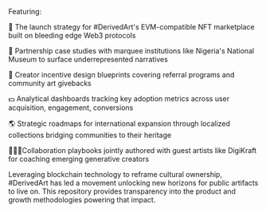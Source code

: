 Featuring:

🚀 The launch strategy for #DerivedArt's EVM-compatible NFT marketplace built on bleeding edge Web3 protocols

🎨 Partnership case studies with marquee institutions like Nigeria's National Museum to surface underrepresented narratives

🌟 Creator incentive design blueprints covering referral programs and community art givebacks  

💵 Analytical dashboards tracking key adoption metrics across user acquisition, engagement, conversions 

🌎 Strategic roadmaps for international expansion through localized collections bridging communities to their heritage

🧑‍🤝‍🧑Collaboration playbooks jointly authored with guest artists like DigiKraft for coaching emerging generative creators

Leveraging blockchain technology to reframe cultural ownership, #DerivedArt has led a movement unlocking new horizons for public artifacts to live on. This repository provides transparency into the product and growth methodologies powering that impact.
